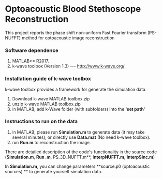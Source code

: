 # Optoacoustic Blood Stethoscope Reconstruction
 This project reports the phase shift non-uniform Fast Fourier transform (PS-NUFFT) method for optoacoustic image reconstruction

### Software dependence

1. MATLAB>= R2017. 
2. k-wave toolbox (Version 1.3) --- http://www.k-wave.org/

### Installation guide of k-wave toolbox

k-wave toolbox provides a framework for generate the simulation data.

1. Download k-wave MATLAB toolbox.zip
2. unzip k-wave MATLAB toolbox.zip
3. In MATLAB, add k-Wave folder (with subfolders) into the '**set path**'

### Instructions to run on the data

1. In MATLAB, please run  **Simulation.m** to generate data (it may take several minutes), or directly use **Data.mat** (No need k-wave toolbox).
2. run **Run.m** to reconstruction the image.



There are detailed description of the code's functionality in the source code (**Simulation.m**, **Run .m**, PS_3D_NUFFT.m**, **InterpNUFFT.m**, **InterpSinc.m**)

In  **Simulation.m**, you can change parameters **source.p0 (optoacoustic sources) ** to generate yourself simulation data. 



